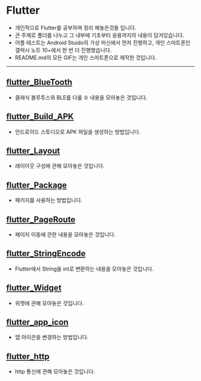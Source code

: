 # Flutter

- 개인적으로 Flutter를 공부하며 정리 해놓은것들 입니다.
- 큰 주제로 폴더를 나누고 그 내부에 기초부터 응용까지의 내용이 담겨있습니다.
- 어플 테스트는 Android Stuido의 가상 머신에서 먼저 진행하고, 개인 스마트폰인 갤럭시 노트 10+에서 한 번 더 진행했습니다.
- README.md의 모든 GIF는 개인 스마트폰으로 제작한 것입니다.

-------------------------

## [flutter_BlueTooth](https://github.com/OOGEE/Flutter/tree/master/flutter_BlueTooth)

- 클래식 블루투스와 BLE를 다룰 수 내용을 모아놓은 것입니다.

## [flutter_Build_APK](https://github.com/OOGEE/Flutter/tree/master/flutter_Build_APK)

- 안드로이드 스튜디오로 APK 파일을 생성하는 방법입니다.

## [flutter_Layout](https://github.com/OOGEE/Flutter/tree/master/flutter_Layout)

- 레이아웃 구성에 관해 모아놓은 것입니다.

## [flutter_Package](https://github.com/OOGEE/Flutter/tree/master/flutter_Package)

- 패키지를 사용하는 방법입니다.

## [flutter_PageRoute](https://github.com/OOGEE/Flutter/tree/master/flutter_PageRoute)

- 페이지 이동에 관한 내용을 모아놓은 것입니다.

## [flutter_StringEncode](https://github.com/OOGEE/Flutter/tree/master/flutter_StringEncode)

- Flutter에서 String을 int로 변환하는 내용을 모아놓은 것입니다.

## [flutter_Widget](https://github.com/OOGEE/Flutter/tree/master/flutter_Widget)

- 위젯에 관해 모아놓은 것입니다.

## [flutter_app_icon](https://github.com/OOGEE/Flutter/tree/master/flutter_app_icon)

- 앱 아이콘을 변경하는 방법입니다.

## [flutter_http](https://github.com/OOGEE/Flutter/tree/master/flutter_http)

- http 통신에 관해 모아놓은 것입니다.